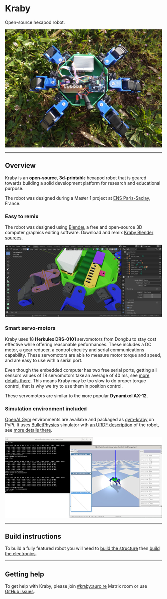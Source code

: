 # Kraby

Open-source hexapod robot.

![Hexapod robot top view](img/hexapod_top.jpg)

* * *

## Overview

Kraby is an **open-source**, **3d-printable** hexapod robot that is geared towards
building a solid development platform for research and educational purpose.

The robot was designed during a Master 1
project at [ENS Paris-Saclay](https://ens-paris-saclay.fr/), France.

### Easy to remix

The robot was designed using [Blender](https://www.blender.org/),
a free and open-source 3D computer graphics editing software.
Download and remix [Kraby Blender sources](https://github.com/erdnaxe/kraby/tree/master/3d_parts/Blender).

![Blender in mesh edit mode](img/blender.png)

### Smart servo-motors

Kraby uses 18 **Herkulex DRS-0101** servomotors from Dongbu to stay cost
effective while offering reasonable performances.
These includes a DC motor, a gear reducer, a control circuitry and
serial communications capability.
These servomotors are able to measure motor torque and speed, and are easy to
use with a serial port.

Even though the embedded computer has two free serial ports, getting all sensors values of 18 servomotors take an average of 40 ms, see [more details there](use_motors.md#how-slow-is-it).
This means Kraby may be too slow to do proper torque control, that is why we try to use them in position control.

These servomotors are similar to the more popular **Dynamixel AX-12**.

### Simulation environment included

[OpenAI Gym](https://gym.openai.com/) environments are available and packaged as [gym-kraby](https://pypi.org/project/gym-kraby/) on PyPi.
It uses [BulletPhysics](https://github.com/bulletphysics/bullet3) simulator
with [an URDF description](https://github.com/erdnaxe/kraby/blob/master/gym_kraby/data/hexapod.urdf) of the robot,
see [more details there](gym_environments.md).

![OpenAI Gym environment](img/env_demo.jpg)

* * *

## Build instructions

To build a fully featured robot you will need to
[build the structure](build_the_structure)
then [build the electronics](build_the_electronics).

* * *

## Getting help

To get help with Kraby,
please join [#kraby:auro.re](https://matrix.to/#/#kraby:auro.re) Matrix room or
use [GitHub issues](https://github.com/erdnaxe/kraby/issues).
